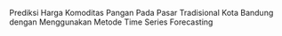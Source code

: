 Prediksi Harga Komoditas Pangan Pada Pasar Tradisional Kota Bandung dengan Menggunakan Metode Time Series Forecasting
